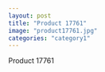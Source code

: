 ```yaml
---
layout: post
title: "Product 17761"
image: "product17761.jpg"
categories: "category1"
---
```

Product 17761
